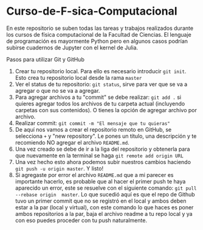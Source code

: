 # Curso-de-F-sica-Computacional
En este repositorio se suben todas las tareas y trabajos realizados durante los cursos de física computacional de la Facultad de Ciencias. El lenguaje de programación es mayormente Python pero en algunos casos podrían subirse cuadernos de Jupyter con el kernel de Julia.

Pasos para utilizar Git y GitHub

1. Crear tu repositorio local. Para ello es necesario introducir `git init`. Esto crea tu repositorio local desde la rama `master`
2. Ver el status de tu repositorio: `git status`, sirve para ver que se va a agregar o que no se va a agregar.
3. Para agregar archivos a tu "commit" se debe realizar: `git add .` si quieres agregar todos los archivos de tu carpeta actual (incluyendo carpetas con sus contenidos). O tienes la opción de agregar archivo por archivo.
4. Realizar commit: `git commit -m "El mensaje que tu quieras"`
5. De aquí nos vamos a crear el repositorio remoto en GitHub, se selecciona `+` y "new repository". Le pones un título, una descripción y te recomiendo NO agregar el archivo `README.md`.
6. Una vez creado se debe de ir a la liga del repositorio y obtenerla para que nuevamente en la terminal se haga `git remote add origin URL`
7. Una vez hecho esto ahora podemos subir nuestros cambios haciendo `git push -u origin master`. Y listo!
8. Si agregaste por error el archivo `README.md` que a mi parecer es importante hacerlo, es probable que al hacer el primer push te haya aparecido un error, este se resuelve con el siguiente comando: `git pull --rebase origin  master`. Lo que sucedió aquí es que el repo de Github tuvo un primer commit que no se registró en el local y ambos deben estar a la par (local y virtual), con este comando lo que haces es poner ambos repositorios a la par, baja el archivo readme a tu repo local y ya con eso puedes proceder con tu push naturalmente.




